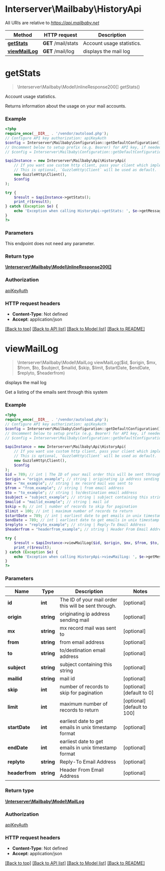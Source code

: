 # Interserver\Mailbaby\HistoryApi

All URIs are relative to *https://api.mailbaby.net*

Method | HTTP request | Description
------------- | ------------- | -------------
[**getStats**](HistoryApi.md#getstats) | **GET** /mail/stats | Account usage statistics.
[**viewMailLog**](HistoryApi.md#viewmaillog) | **GET** /mail/log | displays the mail log

# **getStats**
> \Interserver\Mailbaby\Model\InlineResponse200[] getStats()

Account usage statistics.

Returns information about the usage on your mail accounts.

### Example
```php
<?php
require_once(__DIR__ . '/vendor/autoload.php');
// Configure API key authorization: apiKeyAuth
$config = Interserver\Mailbaby\Configuration::getDefaultConfiguration()->setApiKey('X-API-KEY', 'YOUR_API_KEY');
// Uncomment below to setup prefix (e.g. Bearer) for API key, if needed
// $config = Interserver\Mailbaby\Configuration::getDefaultConfiguration()->setApiKeyPrefix('X-API-KEY', 'Bearer');

$apiInstance = new Interserver\Mailbaby\Api\HistoryApi(
    // If you want use custom http client, pass your client which implements `GuzzleHttp\ClientInterface`.
    // This is optional, `GuzzleHttp\Client` will be used as default.
    new GuzzleHttp\Client(),
    $config
);

try {
    $result = $apiInstance->getStats();
    print_r($result);
} catch (Exception $e) {
    echo 'Exception when calling HistoryApi->getStats: ', $e->getMessage(), PHP_EOL;
}
?>
```

### Parameters
This endpoint does not need any parameter.

### Return type

[**\Interserver\Mailbaby\Model\InlineResponse200[]**](../Model/InlineResponse200.md)

### Authorization

[apiKeyAuth](../../README.md#apiKeyAuth)

### HTTP request headers

 - **Content-Type**: Not defined
 - **Accept**: application/json

[[Back to top]](#) [[Back to API list]](../../README.md#documentation-for-api-endpoints) [[Back to Model list]](../../README.md#documentation-for-models) [[Back to README]](../../README.md)

# **viewMailLog**
> \Interserver\Mailbaby\Model\MailLog viewMailLog($id, $origin, $mx, $from, $to, $subject, $mailid, $skip, $limit, $startDate, $endDate, $replyto, $headerfrom)

displays the mail log

Get a listing of the emails sent through this system

### Example
```php
<?php
require_once(__DIR__ . '/vendor/autoload.php');
// Configure API key authorization: apiKeyAuth
$config = Interserver\Mailbaby\Configuration::getDefaultConfiguration()->setApiKey('X-API-KEY', 'YOUR_API_KEY');
// Uncomment below to setup prefix (e.g. Bearer) for API key, if needed
// $config = Interserver\Mailbaby\Configuration::getDefaultConfiguration()->setApiKeyPrefix('X-API-KEY', 'Bearer');

$apiInstance = new Interserver\Mailbaby\Api\HistoryApi(
    // If you want use custom http client, pass your client which implements `GuzzleHttp\ClientInterface`.
    // This is optional, `GuzzleHttp\Client` will be used as default.
    new GuzzleHttp\Client(),
    $config
);
$id = 789; // int | The ID of your mail order this will be sent through.
$origin = "origin_example"; // string | originating ip address sending mail
$mx = "mx_example"; // string | mx record mail was sent to
$from = "from_example"; // string | from email address
$to = "to_example"; // string | to/destination email address
$subject = "subject_example"; // string | subject containing this string
$mailid = "mailid_example"; // string | mail id
$skip = 0; // int | number of records to skip for pagination
$limit = 100; // int | maximum number of records to return
$startDate = 789; // int | earliest date to get emails in unix timestamp format
$endDate = 789; // int | earliest date to get emails in unix timestamp format
$replyto = "replyto_example"; // string | Reply-To Email Address
$headerfrom = "headerfrom_example"; // string | Header From Email Address

try {
    $result = $apiInstance->viewMailLog($id, $origin, $mx, $from, $to, $subject, $mailid, $skip, $limit, $startDate, $endDate, $replyto, $headerfrom);
    print_r($result);
} catch (Exception $e) {
    echo 'Exception when calling HistoryApi->viewMailLog: ', $e->getMessage(), PHP_EOL;
}
?>
```

### Parameters

Name | Type | Description  | Notes
------------- | ------------- | ------------- | -------------
 **id** | **int**| The ID of your mail order this will be sent through. | [optional]
 **origin** | **string**| originating ip address sending mail | [optional]
 **mx** | **string**| mx record mail was sent to | [optional]
 **from** | **string**| from email address | [optional]
 **to** | **string**| to/destination email address | [optional]
 **subject** | **string**| subject containing this string | [optional]
 **mailid** | **string**| mail id | [optional]
 **skip** | **int**| number of records to skip for pagination | [optional] [default to 0]
 **limit** | **int**| maximum number of records to return | [optional] [default to 100]
 **startDate** | **int**| earliest date to get emails in unix timestamp format | [optional]
 **endDate** | **int**| earliest date to get emails in unix timestamp format | [optional]
 **replyto** | **string**| Reply-To Email Address | [optional]
 **headerfrom** | **string**| Header From Email Address | [optional]

### Return type

[**\Interserver\Mailbaby\Model\MailLog**](../Model/MailLog.md)

### Authorization

[apiKeyAuth](../../README.md#apiKeyAuth)

### HTTP request headers

 - **Content-Type**: Not defined
 - **Accept**: application/json

[[Back to top]](#) [[Back to API list]](../../README.md#documentation-for-api-endpoints) [[Back to Model list]](../../README.md#documentation-for-models) [[Back to README]](../../README.md)

